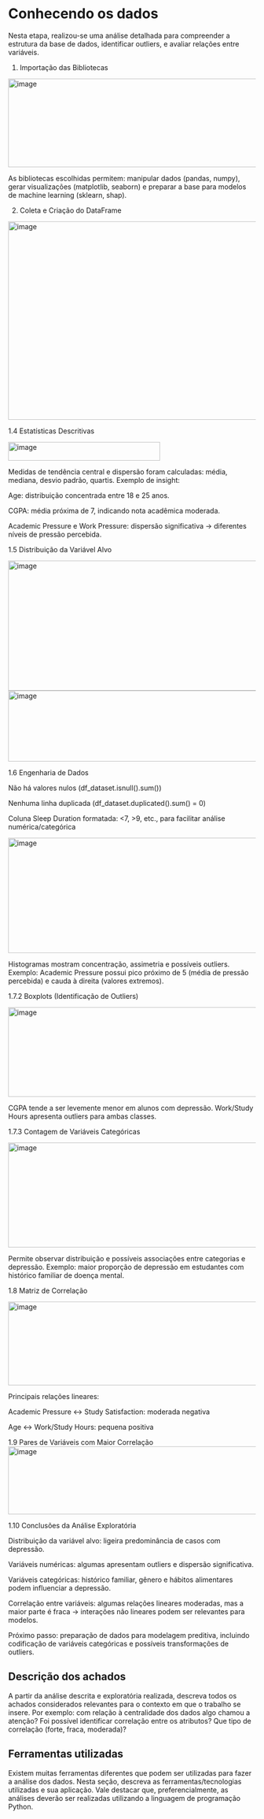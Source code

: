 # Conhecendo os dados
Nesta etapa, realizou-se uma análise detalhada para compreender a estrutura da base de dados, identificar outliers, e avaliar relações entre variáveis.

1. Importação das Bibliotecas

<img width="563" height="180" alt="image" src="https://github.com/user-attachments/assets/9a6a1e02-fdfb-410b-973b-2cdbc9712a03" />


As bibliotecas escolhidas permitem: manipular dados (pandas, numpy), gerar visualizações (matplotlib, seaborn) e preparar a base para modelos de machine learning (sklearn, shap).

2. Coleta e Criação do DataFrame

<img width="811" height="403" alt="image" src="https://github.com/user-attachments/assets/6ab53a4f-1436-49df-b523-1a0fa0550063" />

1.4 Estatísticas Descritivas

<img width="309" height="38" alt="image" src="https://github.com/user-attachments/assets/b60ca23d-b3d3-40c8-be22-9c31723beddb" />

Medidas de tendência central e dispersão foram calculadas: média, mediana, desvio padrão, quartis.
Exemplo de insight:

Age: distribuição concentrada entre 18 e 25 anos.

CGPA: média próxima de 7, indicando nota acadêmica moderada.

Academic Pressure e Work Pressure: dispersão significativa → diferentes níveis de pressão percebida.

1.5 Distribuição da Variável Alvo

<img width="663" height="264" alt="image" src="https://github.com/user-attachments/assets/1d0f7187-be99-4846-a87f-e6649fe8dd05" />

<img width="851" height="144" alt="image" src="https://github.com/user-attachments/assets/5804114d-d635-4adf-b9b5-490e53f72d58" />

1.6 Engenharia de Dados

Não há valores nulos (df_dataset.isnull().sum())

Nenhuma linha duplicada (df_dataset.duplicated().sum() = 0)

Coluna Sleep Duration formatada: <7, >9, etc., para facilitar análise numérica/categórica

<img width="964" height="234" alt="image" src="https://github.com/user-attachments/assets/953fd254-8046-4371-a5c7-ad14caad8400" />

Histogramas mostram concentração, assimetria e possíveis outliers. Exemplo: Academic Pressure possui pico próximo de 5 (média de pressão percebida) e cauda à direita (valores extremos).


1.7.2 Boxplots (Identificação de Outliers)

<img width="960" height="182" alt="image" src="https://github.com/user-attachments/assets/3afc211c-b988-4eda-9598-e3f10b3769d1" />

CGPA tende a ser levemente menor em alunos com depressão.
Work/Study Hours apresenta outliers para ambas classes.

1.7.3 Contagem de Variáveis Categóricas

<img width="950" height="213" alt="image" src="https://github.com/user-attachments/assets/7b4661af-5a01-438a-b75f-544336ff5366" />

Permite observar distribuição e possíveis associações entre categorias e depressão. Exemplo: maior proporção de depressão em estudantes com histórico familiar de doença mental.

1.8 Matriz de Correlação

<img width="686" height="170" alt="image" src="https://github.com/user-attachments/assets/7697fda0-530c-43ac-9ed9-535fbd9cd271" />

Principais relações lineares:

Academic Pressure ↔ Study Satisfaction: moderada negativa

Age ↔ Work/Study Hours: pequena positiva


1.9 Pares de Variáveis com Maior Correlação
<img width="971" height="138" alt="image" src="https://github.com/user-attachments/assets/bb2708aa-7559-413b-b826-c7760d66901c" />

1.10 Conclusões da Análise Exploratória

Distribuição da variável alvo: ligeira predominância de casos com depressão.

Variáveis numéricas: algumas apresentam outliers e dispersão significativa.

Variáveis categóricas: histórico familiar, gênero e hábitos alimentares podem influenciar a depressão.

Correlação entre variáveis: algumas relações lineares moderadas, mas a maior parte é fraca → interações não lineares podem ser relevantes para modelos.

Próximo passo: preparação de dados para modelagem preditiva, incluindo codificação de variáveis categóricas e possíveis transformações de outliers.
## Descrição dos achados

A partir da análise descrita e exploratória realizada, descreva todos os achados considerados relevantes para o contexto em que o trabalho se insere. Por exemplo: com relação à centralidade dos dados algo chamou a atenção? Foi possível identificar correlação entre os atributos? Que tipo de correlação (forte, fraca, moderada)? 

## Ferramentas utilizadas

Existem muitas ferramentas diferentes que podem ser utilizadas para fazer a análise dos dados. Nesta seção, descreva as ferramentas/tecnologias utilizadas e sua aplicação. Vale destacar que, preferencialmente, as análises deverão ser realizadas utilizando a linguagem de programação Python.


